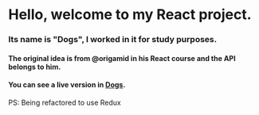 # Hello, welcome to my React project.

### Its name is "Dogs", I worked in it for study purposes.

#### The original idea is from @origamid in his React course and the API belongs to him.

#### You can see a live version in [Dogs](https://dogs-140c9.web.app/).

PS: Being refactored to use Redux
